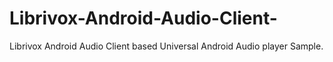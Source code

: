 # Librivox-Android-Audio-Client-
Librivox Android Audio Client based Universal Android Audio player Sample.
